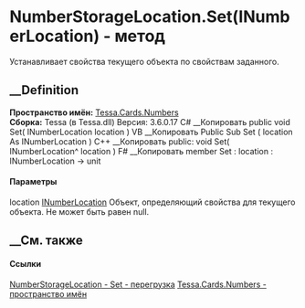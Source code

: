 # NumberStorageLocation.Set(INumberLocation) - метод
Устанавливает свойства текущего объекта по свойствам заданного.
## __Definition
 **Пространство имён:** [Tessa.Cards.Numbers](N_Tessa_Cards_Numbers.htm)  
 **Сборка:** Tessa (в Tessa.dll) Версия: 3.6.0.17
C# __Копировать
     public void Set(
    	INumberLocation location
    )
VB __Копировать
     Public Sub Set ( 
    	location As INumberLocation
    )
C++ __Копировать
     public:
    void Set(
    	INumberLocation^ location
    )
F# __Копировать
     member Set : 
            location : INumberLocation -> unit 
#### Параметры
location [INumberLocation](T_Tessa_Cards_Numbers_INumberLocation.htm)
     Объект, определяющий свойства для текущего объекта. Не может быть равен null. 
## __См. также
#### Ссылки
[NumberStorageLocation - ](T_Tessa_Cards_Numbers_NumberStorageLocation.htm)
[Set - перегрузка](Overload_Tessa_Cards_Numbers_NumberStorageLocation_Set.htm)
[Tessa.Cards.Numbers - пространство имён](N_Tessa_Cards_Numbers.htm)
